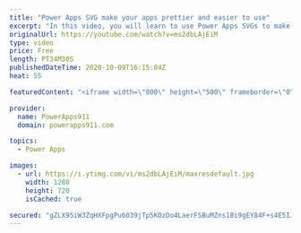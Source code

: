 ```yaml
---
title: "Power Apps SVG make your apps prettier and easier to use"
excerpt: "In this video, you will learn to use Power Apps SVGs to make prettier and easier to use apps. These small HTML controls let you do everything from make scalable images to full fledge animated visuals. Imagine Power BI style visuals in Power Apps without all of the extra licensing. Cool stuff!  w3Schools"
originalUrl: https://youtube.com/watch?v=ms2dbLAjEiM
type: video
price: Free
length: PT34M30S
publishedDateTime: 2020-10-09T16:15:04Z
heat: 55

featuredContent: "<iframe width=\"800\" height=\"500\" frameborder=\"0\" src=\"https://www.youtube.com/embed/ms2dbLAjEiM\" allow=\"accelerometer; autoplay; encrypted-media; gyroscope; picture-in-picture\" allowfullscreen></iframe>"

provider:
  name: PowerApps911
  domain: powerapps911.com

topics:
  - Power Apps

images:
  - url: https://i.ytimg.com/vi/ms2dbLAjEiM/maxresdefault.jpg
    width: 1280
    height: 720
    isCached: true

secured: "gZLX95iW3ZqHXFpgPu6039jTp5KOzDo4LaerFSBuMZns1Bi9gEY84F+s4E5IJdTyVGjWYMjPrrTIwtcFGT3JOfYxED26PAgGleBMf/PliS1iG/qFnjuh4wv6wjgeOaIAmEfN1vI/0L4jO3i+Rh2GixHE4M14CxV3jMDUAUVcONSdQpZBstZ5rK1FK8kmOWxk8Dt6cTZjprjm+F70KjJ2mM7OWq051CtchaJ4Bg9xbcdtnmYe8jfmApeTM/Nj71CSm4IELM/LjP/8DxQLuWYDM9qF8jvnyqNPZ/ctau1iFRhVnJ9wy/jgkE2VIijkczp4EWdio8iYljy9eUQdFT5lFWAAE4S5U8Tw1qQNkm4Gy0RMZdgOwMbk/y6lagAer74qBeZNEF5fPisB8jLPiFHmbD8umqun2Ay7UE4lbJpYgfM=;cIYg1clLcY6BH8Ic/0ImEA=="
---
```


